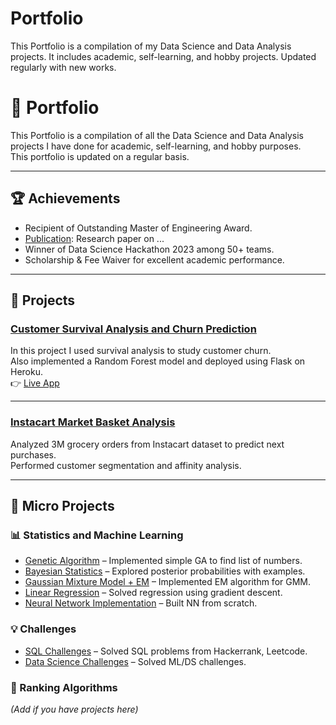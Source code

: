 # Portfolio
This Portfolio is a compilation of my Data Science and Data Analysis projects.   It includes academic, self-learning, and hobby projects.   Updated regularly with new works.

# 📂 Portfolio

This Portfolio is a compilation of all the Data Science and Data Analysis projects I have done for academic, self-learning, and hobby purposes.  
This portfolio is updated on a regular basis.

---

## 🏆 Achievements
- Recipient of Outstanding Master of Engineering Award.
- [Publication](https://example.com): Research paper on ...
- Winner of Data Science Hackathon 2023 among 50+ teams.
- Scholarship & Fee Waiver for excellent academic performance.

---

## 🚀 Projects

### [Customer Survival Analysis and Churn Prediction](link-to-repo-or-notebook)
In this project I used survival analysis to study customer churn.  
Also implemented a Random Forest model and deployed using Flask on Heroku.  
👉 [Live App](https://herokuapp-link)

---

### [Instacart Market Basket Analysis](link-to-repo-or-notebook)
Analyzed 3M grocery orders from Instacart dataset to predict next purchases.  
Performed customer segmentation and affinity analysis.

---

## 🔬 Micro Projects

### 📊 Statistics and Machine Learning
- [Genetic Algorithm](link) – Implemented simple GA to find list of numbers.
- [Bayesian Statistics](link) – Explored posterior probabilities with examples.
- [Gaussian Mixture Model + EM](link) – Implemented EM algorithm for GMM.
- [Linear Regression](link) – Solved regression using gradient descent.
- [Neural Network Implementation](link) – Built NN from scratch.

### 💡 Challenges
- [SQL Challenges](link) – Solved SQL problems from Hackerrank, Leetcode.
- [Data Science Challenges](link) – Solved ML/DS challenges.

### 🏅 Ranking Algorithms
*(Add if you have projects here)*
